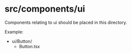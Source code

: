 # src/components/ui

Components relating to ui should be placed in this directory.

Example:

- ui/Button/
  - Button.tsx
